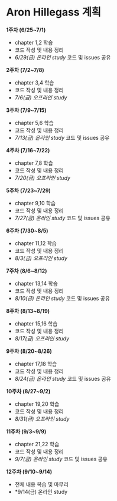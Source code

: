 # Aron Hillegass 계획

**1주차 (6/25~7/1)**

- chapter 1,2 학습
- 코드 작성 및 내용 정리
- *6/29(금) 온라인 study* 코드 및 issues 공유

**2주차 (7/2~7/8)**

- chapter 3,4 학습
- 코드 작성 및 내용 정리
- *7/6(금) 오프라인 study*

**3주차 (7/9~7/15)**

- chapter 5,6 학습
- 코드 작성 및 내용 정리
- *7/13(금) 온라인 study* 코드 및 issues 공유

**4주차 (7/16~7/22)**

- chapter 7,8 학습
- 코드 작성 및 내용 정리
- *7/20(금) 오프라인 study*

**5주차 (7/23~7/29)**

- chapter 9,10 학습
- 코드 작성 및 내용 정리
- *7/27(금) 온라인 study* 코드 및 issues 공유

**6주차 (7/30~8/5)**

- chapter 11,12 학습
- 코드 작성 및 내용 정리
- *8/3(금) 오프라인 study*

**7주차 (8/6~8/12)**

- chapter 13,14 학습
- 코드 작성 및 내용 정리
- *8/10(금) 온라인 study* 코드 및 issues 공유

**8주차 (8/13~8/19)**

- chapter 15,16 학습
- 코드 작성 및 내용 정리
- *8/17(금) 오프라인 study*

**9주차 (8/20~8/26)**

- chapter 17,18 학습
- 코드 작성 및 내용 정리
- *8/24(금) 온라인 study* 코드 및 issues 공유

**10주차 (8/27~9/2)**

- chapter 19,20 학습
- 코드 작성 및 내용 정리
- *8/31(금) 오프라인 study*

**11주차 (9/3~9/9)**

- chapter 21,22 학습
- 코드 작성 및 내용 정리
- *9/7(금) 온라인 study* 코드 및 issues 공유

**12주차 (9/10~9/14)**

- 전체 내용 복습 및 마무리
- *9/14(금) 온라인 study